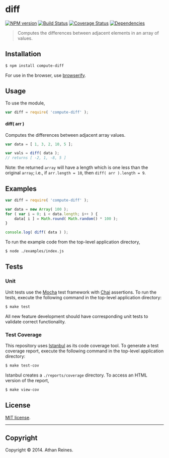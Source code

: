 diff
===
[![NPM version][npm-image]][npm-url] [![Build Status][travis-image]][travis-url] [![Coverage Status][coveralls-image]][coveralls-url] [![Dependencies][dependencies-image]][dependencies-url]

> Computes the differences between adjacent elements in an array of values.


## Installation

``` bash
$ npm install compute-diff
```

For use in the browser, use [browserify](https://github.com/substack/node-browserify).


## Usage

To use the module,

``` javascript
var diff = require( 'compute-diff' );
```

#### diff( arr )

Computes the differences between adjacent array values.

``` javascript
var data = [ 1, 3, 2, 10, 5 ];

var vals = diff( data );
// returns [ -2, 1, -8, 5 ]
```

Note: the returned `array` will have a length which is one less than the original `array`; i.e., if `arr.length = 10`, then `diff( arr ).length = 9`.


## Examples

``` javascript
var diff = require( 'compute-diff' );

var data = new Array( 100 );
for ( var i = 0; i < data.length; i++ ) {
	data[ i ] = Math.round( Math.random() * 100 );
}

console.log( diff( data ) );
```

To run the example code from the top-level application directory,

``` bash
$ node ./examples/index.js
```


## Tests

### Unit

Unit tests use the [Mocha](http://visionmedia.github.io/mocha) test framework with [Chai](http://chaijs.com) assertions. To run the tests, execute the following command in the top-level application directory:

``` bash
$ make test
```

All new feature development should have corresponding unit tests to validate correct functionality.


### Test Coverage

This repository uses [Istanbul](https://github.com/gotwarlost/istanbul) as its code coverage tool. To generate a test coverage report, execute the following command in the top-level application directory:

``` bash
$ make test-cov
```

Istanbul creates a `./reports/coverage` directory. To access an HTML version of the report,

``` bash
$ make view-cov
```


## License

[MIT license](http://opensource.org/licenses/MIT). 


---
## Copyright

Copyright &copy; 2014. Athan Reines.


[npm-image]: http://img.shields.io/npm/v/compute-diff.svg
[npm-url]: https://npmjs.org/package/compute-diff

[travis-image]: http://img.shields.io/travis/compute-io/diff/master.svg
[travis-url]: https://travis-ci.org/compute-io/diff

[coveralls-image]: https://img.shields.io/coveralls/compute-io/diff/master.svg
[coveralls-url]: https://coveralls.io/r/compute-io/diff?branch=master

[dependencies-image]: http://img.shields.io/david/compute-io/diff.svg
[dependencies-url]: https://david-dm.org/compute-io/diff

[dev-dependencies-image]: http://img.shields.io/david/dev/compute-io/diff.svg
[dev-dependencies-url]: https://david-dm.org/dev/compute-io/diff

[github-issues-image]: http://img.shields.io/github/issues/compute-io/diff.svg
[github-issues-url]: https://github.com/compute-io/diff/issues